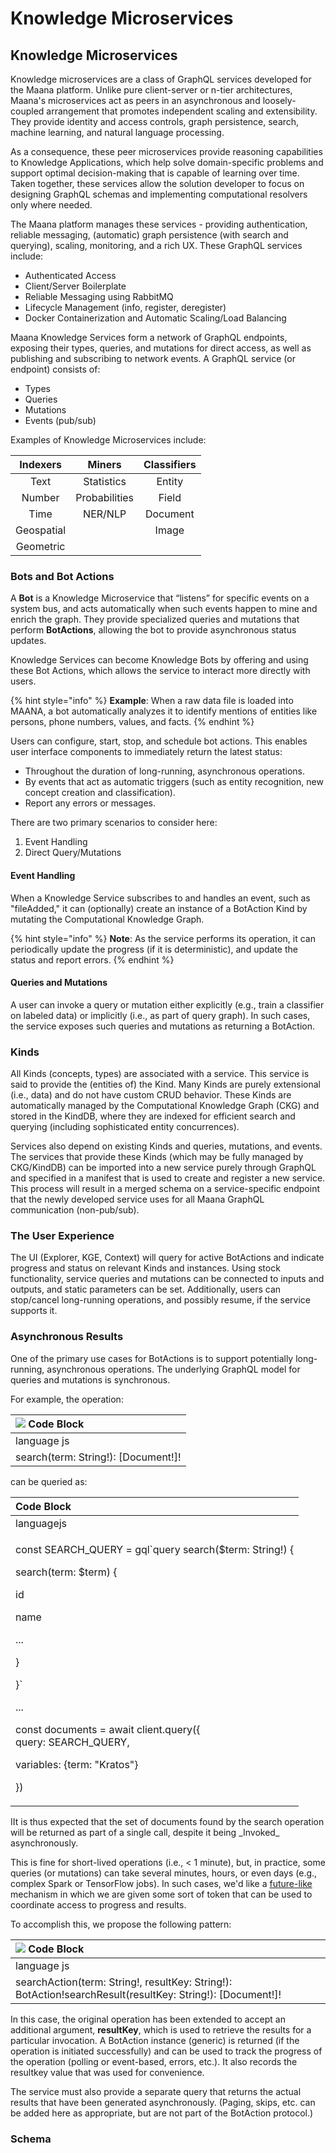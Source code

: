 # Knowledge Microservices

## Knowledge Microservices

Knowledge microservices are a class of GraphQL services developed for the Maana platform. Unlike pure client-server or n-tier architectures, Maana's microservices act as peers in an asynchronous and loosely-coupled arrangement that promotes independent scaling and extensibility. They provide identity and access controls, graph persistence, search, machine learning, and natural language processing.

As a consequence, these peer microservices provide reasoning capabilities to Knowledge Applications, which help solve domain-specific problems and support optimal decision-making that is capable of learning over time. Taken together, these services allow the solution developer to focus on designing GraphQL schemas and implementing computational resolvers only where needed.

The Maana platform manages these services - providing authentication, reliable messaging, \(automatic\) graph persistence \(with search and querying\), scaling, monitoring, and a rich UX. These GraphQL services include:

* Authenticated Access
* Client/Server Boilerplate
* Reliable Messaging using RabbitMQ
* Lifecycle Management \(info, register, deregister\)
* Docker Containerization and Automatic Scaling/Load Balancing

Maana Knowledge Services form a network of GraphQL endpoints, exposing their types, queries, and mutations for direct access, as well as publishing and subscribing to network events. A GraphQL service \(or endpoint\) consists of:

* Types
* Queries
* Mutations
* Events \(pub/sub\)

Examples of Knowledge Microservices include:

| Indexers | Miners | Classifiers |
| :---: | :---: | :---: |
| Text | Statistics | Entity |
| Number | Probabilities | Field |
| Time | NER/NLP | Document |
| Geospatial |  | Image |
| Geometric |  |  |

### Bots and Bot Actions

A **Bot** is a Knowledge Microservice that “listens” for specific events on a system bus, and acts automatically when such events happen to mine and enrich the graph. They provide specialized queries and mutations that perform **BotActions**, allowing the bot to provide asynchronous status updates. 

Knowledge Services can become Knowledge Bots by offering and using these Bot Actions, which allows the service to interact more directly with users.

{% hint style="info" %}
**Example**:  When a raw data file is loaded into MAANA, a bot automatically analyzes it to identify mentions of entities like persons, phone numbers, values, and facts.
{% endhint %}

Users can configure, start, stop, and schedule bot actions. This enables user interface components to immediately return the latest status: 

* Throughout the duration of long-running, asynchronous operations.
* By events that act as automatic triggers \(such as entity recognition, new concept creation and classification\).
* Report any errors or messages.

There are two primary scenarios to consider here: 

1. Event Handling
2. Direct Query/Mutations 

#### Event Handling 

When a Knowledge Service subscribes to and handles an event, such as "fileAdded," it can \(optionally\) create an instance of a BotAction Kind by mutating the Computational Knowledge Graph.

{% hint style="info" %}
**Note**:  As the service performs its operation, it can periodically update the progress \(if it is deterministic\), and update the status and report errors.
{% endhint %}

#### Queries and Mutations 

A user can invoke a query or mutation either explicitly \(e.g., train a classifier on labeled data\) or implicitly \(i.e., as part of query graph\). In such cases, the service exposes such queries and mutations as returning a BotAction.

### Kinds

All Kinds \(concepts, types\) are associated with a service. This service is said to provide the \(entities of\) the Kind. Many Kinds are purely extensional \(i.e., data\) and do not have custom CRUD behavior. These Kinds are automatically managed by the Computational Knowledge Graph \(CKG\) and stored in the KindDB, where they are indexed for efficient search and querying \(including sophisticated entity concurrences\).

Services also depend on existing Kinds and queries, mutations, and events. The services that provide these Kinds \(which may be fully managed by CKG/KindDB\) can be imported into a new service purely through GraphQL and specified in a manifest that is used to create and register a new service. This process will result in a merged schema on a service-specific endpoint that the newly developed service uses for all Maana GraphQL communication \(non-pub/sub\).

### The User Experience

The UI \(Explorer, KGE, Context\) will query for active BotActions and indicate progress and status on relevant Kinds and instances. Using stock functionality, service queries and mutations can be connected to inputs and outputs, and static parameters can be set. Additionally, users can stop/cancel long-running operations, and possibly resume, if the service supports it.

### Asynchronous Results 

One of the primary use cases for BotActions is to support potentially long-running, asynchronous operations. The underlying GraphQL model for queries and mutations is synchronous. 

For example, the operation:

| ![](https://confluence.corp.maana.io/s/en_US/7109/9af699845080e5027a80c674ed9e6d30a44ff7e8/_/plugins/servlet/confluence/placeholder/macro-icon?name=code) Code Block |
| :--- |
| language    js |
| search\(term: String!\): \[Document!\]! |

can be queried as:

<table>
  <thead>
    <tr>
      <th style="text-align:left">
        <img src="https://confluence.corp.maana.io/s/en_US/7109/9af699845080e5027a80c674ed9e6d30a44ff7e8/_/plugins/servlet/confluence/placeholder/macro-icon?name=code"
        alt/>Code Block</th>
    </tr>
  </thead>
  <tbody>
    <tr>
      <td style="text-align:left">languagejs</td>
    </tr>
    <tr>
      <td style="text-align:left">
        <p>const SEARCH_QUERY = gql`query search($term: String!) {</p>
        <p>search(term: $term) {</p>
        <p>id</p>
        <p>name</p>
        <p>...</p>
        <p>}</p>
        <p>}`</p>
        <p></p>
        <p>...</p>
        <p>const documents = await client.query({
          <br />query: SEARCH_QUERY,</p>
        <p>variables: {term: "Kratos"}</p>
        <p>})</p>
      </td>
    </tr>
  </tbody>
</table>IIt is thus expected that the set of documents found by the search operation will be returned as part of a single call, despite it being _Invoked_ asynchronously. 

This is fine for short-lived operations \(i.e., &lt; 1 minute\), but, in practice, some queries \(or mutations\) can take several minutes, hours, or even days \(e.g., complex Spark or TensorFlow jobs\). In such cases, we'd like a [future-like](https://en.wikipedia.org/wiki/Futures_and_promises) mechanism in which we are given some sort of token that can be used to coordinate access to progress and results.

To accomplish this, we propose the following pattern:

| ![](https://confluence.corp.maana.io/s/en_US/7109/9af699845080e5027a80c674ed9e6d30a44ff7e8/_/plugins/servlet/confluence/placeholder/macro-icon?name=code) Code Block |
| :--- |
| language    js |
| searchAction\(term: String!, resultKey: String!\): BotAction!searchResult\(resultKey: String!\): \[Document!\]!  |

In this case, the original operation has been extended to accept an additional argument, **resultKey**, which is used to retrieve the results for a particular invocation. A BotAction instance \(generic\) is returned \(if the operation is initiated successfully\) and can be used to track the progress of the operation \(polling or event-based, errors, etc.\). It also records the resultkey value that was used for convenience. 

The service must also provide a separate query that returns the actual results that have been generated asynchronously. \(Paging, skips, etc. can be added here as appropriate, but are not part of the BotAction protocol.\)

### Schema





